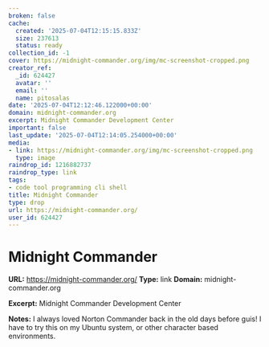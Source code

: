 ```yaml
---
broken: false
cache:
  created: '2025-07-04T12:15:15.833Z'
  size: 237613
  status: ready
collection_id: -1
cover: https://midnight-commander.org/img/mc-screenshot-cropped.png
creator_ref:
  _id: 624427
  avatar: ''
  email: ''
  name: pitosalas
date: '2025-07-04T12:12:46.122000+00:00'
domain: midnight-commander.org
excerpt: Midnight Commander Development Center
important: false
last_update: '2025-07-04T12:14:05.254000+00:00'
media:
- link: https://midnight-commander.org/img/mc-screenshot-cropped.png
  type: image
raindrop_id: 1216882737
raindrop_type: link
tags:
- code tool programming cli shell
title: Midnight Commander
type: drop
url: https://midnight-commander.org/
user_id: 624427
---
```


# Midnight Commander

**URL:** https://midnight-commander.org/
**Type:** link
**Domain:** midnight-commander.org

**Excerpt:** Midnight Commander Development Center

**Notes:**
I always loved Norton Commander back in the old days before guis! I have to try this on my Ubuntu system, or other character based environments. 

